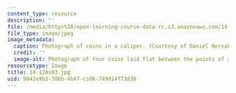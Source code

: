 ```yaml
---
content_type: resource
description: ''
file: /media/https%3A/open-learning-course-data-rc.s3.amazonaws.com/14-128-dynamic-optimization-economic-applications-recursive-methods-spring-2003/9041e9b2306b4b47c108749d14f73d38_14-128s03.jpg
file_type: image/jpeg
image_metadata:
  caption: Photograph of coins in a caliper. (Courtesy of Daniel Bersak.)
  credit: ''
  image-alt: Photograph of four coins laid flat between the points of a caliper.
resourcetype: Image
title: 14-128s03.jpg
uid: 9041e9b2-306b-4b47-c108-749d14f73d38
---
```

